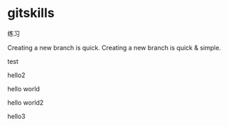 # gitskills
练习

Creating a new branch is quick.
Creating a new branch is quick & simple.

test

hello2

hello world

hello world2

hello3
